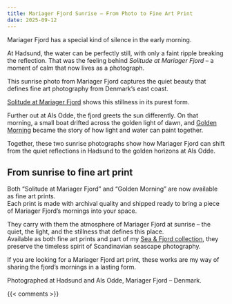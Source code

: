 ```yaml
---
title: Mariager Fjord Sunrise – From Photo to Fine Art Print
date: 2025-09-12
---
```

Mariager Fjord has a special kind of silence in the early morning.  

At Hadsund, the water can be perfectly still, with only a faint ripple breaking the reflection. That was the feeling behind *Solitude at Mariager Fjord* – a moment of calm that now lives as a photograph.  

This sunrise photo from Mariager Fjord captures the quiet beauty that defines fine art photography from Denmark’s east coast.  

<!--more-->  

[Solitude at Mariager Fjord](https://redowlphoto.dk/works/solitude-at-mariagerfjord/) shows this stillness in its purest form.  

Further out at Als Odde, the fjord greets the sun differently. On that morning, a small boat drifted across the golden light of dawn, and [Golden Morning](https://redowlphoto.dk/works/golden-morning-2--boat-on-mariager-fjord-at-als-odde/) became the story of how light and water can paint together.  

Together, these two sunrise photographs show how Mariager Fjord can shift from the quiet reflections in Hadsund to the golden horizons at Als Odde.  

## From sunrise to fine art print  

Both “Solitude at Mariager Fjord” and “Golden Morning” are now available as fine art prints.  
Each print is made with archival quality and shipped ready to bring a piece of Mariager Fjord’s mornings into your space.  

They carry with them the atmosphere of Mariager Fjord at sunrise – the quiet, the light, and the stillness that defines this place.  
Available as both fine art prints and part of my [Sea & Fjord collection](https://redowlphoto.dk/categories/sea-fjord/), they preserve the timeless spirit of Scandinavian seascape photography.  

If you are looking for a Mariager Fjord art print, these works are my way of sharing the fjord’s mornings in a lasting form.  

Photographed at Hadsund and Als Odde, Mariager Fjord – Denmark.  

{{< comments >}}
